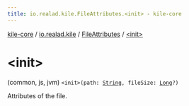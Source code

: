 ```yaml
---
title: io.realad.kile.FileAttributes.<init> - kile-core
---
```


[kile-core](../../index.html) / [io.realad.kile](../index.html) / [FileAttributes](index.html) / [&lt;init&gt;](./-init-.html)

# &lt;init&gt;

(common, js, jvm) `<init>(path: `[`String`](https://kotlinlang.org/api/latest/jvm/stdlib/kotlin/-string/index.html)`, fileSize: `[`Long`](https://kotlinlang.org/api/latest/jvm/stdlib/kotlin/-long/index.html)`?)`

Attributes of the file.

